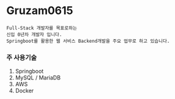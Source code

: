 Gruzam0615
==========
```
Full-Stack 개발자를 목표로하는 
신입 0년차 개발자 입니다.
Springboot를 활용한 웹 서비스 Backend개발을 주요 업무로 하고 있습니다.
```
### 주 사용기술
1. Springboot
2. MySQL / MariaDB
3. AWS
4. Docker


<!---
Gruzam0615/Gruzam0615 is a ✨ special ✨ repository because its `README.md` (this file) appears on your GitHub profile.
You can click the Preview link to take a look at your changes.
--->
